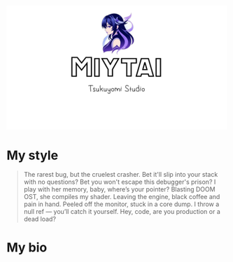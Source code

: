 ![Header](https://github.com/miytai/miytai/blob/main/Assets/123123.jpg)

# My style
>The rarest bug, but the cruelest crasher.
Bet it'll slip into your stack with no questions?
Bet you won't escape this debugger's prison?
I play with her memory, baby, where’s your pointer?
Blasting DOOM OST, she compiles my shader.
Leaving the engine, black coffee and pain in hand.
Peeled off the monitor, stuck in a core dump.
I throw a null ref — you’ll catch it yourself.
Hey, code, are you production or a dead load?


# My bio
## 
